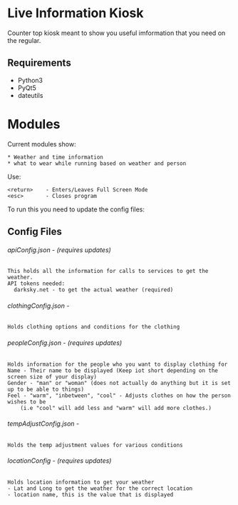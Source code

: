 # Live Information Kiosk
Counter top kiosk meant to show you useful imformation that you need on the regular.

## Requirements
 - Python3
 - PyQt5
 - dateutils

# Modules
Current modules show:

    * Weather and time information
    * what to wear while running based on weather and person

Use:

    <return>    - Enters/Leaves Full Screen Mode
    <esc>       - Closes program

To run this you need to update the config files:

## Config Files
###### apiConfig.json - (requires updates)
    This holds all the information for calls to services to get the weather.
    API tokens needed:
      darksky.net - to get the actual weather (required)

###### clothingConfig.json - 
    Holds clothing options and conditions for the clothing

###### peopleConfig.json - (requires updates) 
    Holds information for the people who you want to display clothing for
    Name - Their name to be displayed (Keep iot short depending on the screen size of your display)
    Gender - "man" or "woman" (does not actually do anything but it is set up to be able to things)
    Feel - "warm", "inbetween", "cool" - Adjusts clothes on how the person wishes to be 
        (i.e "cool" will add less and "warm" will add more clothes.)
  
###### tempAdjustConfig.json - 
    Holds the temp adjustment values for various conditions  

###### locationConfig - (requires updates)
    Holds location information to get your weather
    - Lat and Long to get the weather for the correct location
    - location name, this is the value that is displayed
